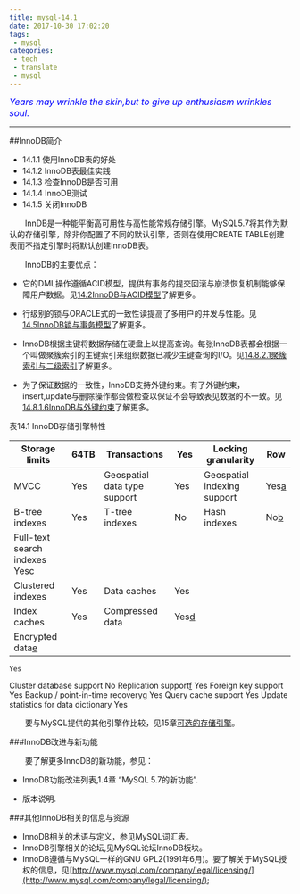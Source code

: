 ```yaml
---
title: mysql-14.1
date: 2017-10-30 17:02:20
tags:
 - mysql
categories:
 - tech
 - translate
 - mysql
---
```



<font color='blue' style="font-style:italic" size="3">Years may wrinkle the skin,but to give up enthusiasm wrinkles soul.</font>

------

##InnoDB简介

- 14.1.1 使用InnoDB表的好处
- 14.1.2 InnoDB表最佳实践
- 14.1.3 检查InnoDB是否可用
- 14.1.4 InnoDB测试
- 14.1.5 关闭InnoDB

&emsp;&emsp;InnDB是一种能平衡高可用性与高性能常规存储引擎。MySQL5.7将其作为默认的存储引擎，除非你配置了不同的默认引擎，否则在使用CREATE TABLE创建表而不指定引擎时将默认创建InnoDB表。

&emsp;&emsp;InnoDB的主要优点：

- 它的DML操作遵循ACID模型，提供有事务的提交回滚与崩溃恢复机制能够保障用户数据。见[14.2InnoDB与ACID模型]()了解更多。

- 行级别的锁与ORACLE式的一致性读提高了多用户的并发与性能。见[14.5InnoDB锁与事务模型]()了解更多。

- InnoDB根据主键将数据存储在硬盘上以提高查询。每张InnoDB表都会根据一个叫做聚簇索引的主键索引来组织数据已减少主键查询的I/O。见[14.8.2.1聚簇索引与二级索引]()了解更多。

- 为了保证数据的一致性，InnoDB支持外键约束。有了外键约束，insert,update与删除操作都会做检查以保证不会导致表见数据的不一致。见[14.8.1.6InnoDB与外键约束]()了解更多。

表14.1 InnoDB存储引擎特性


 Storage limits|64TB|Transactions|Yes|Locking granularity|Row
 ----|----|----|----|----|----
 MVCC|Yes|Geospatial data type support|Yes|Geospatial indexing support|Yes[a]
B-tree indexes|Yes|T-tree indexes|	No	|Hash indexes|	No[b]
|Full-text search indexes	Yes[c]	
Clustered indexes|	Yes	|Data caches|	Yes
|Index caches|	Yes	|Compressed data|	Yes[d]|
|Encrypted data[e]
	Yes
Cluster database support	No	Replication support[f]	Yes	Foreign key support	Yes
Backup / point-in-time recovery[g]	Yes	Query cache support	Yes	Update statistics for data dictionary	Yes


[a]: http:// "InnoDB support for geospatial indexing is available in MySQL 5.7.5 and later."

[b]: http:// "InnoDB utilizes hash indexes internally for its Adaptive Hash Index feature."

[c]: http:// "InnoDB support for FULLTEXT indexes is available in MySQL 5.6.4 and later."

[d]: http:// "Compressed InnoDB tables require the InnoDB Barracuda file format."

[e]: http:// "Implemented in the server (via encryption functions). Data-at-rest tablespace encryption is available in MySQL 5.7 and later."

[f]: http:// "Implemented in the server, rather than in the storage engine."

[g]: http:// "Implemented in the server, rather than in the storage engine."

&emsp;&emsp;要与MySQL提供的其他引擎作比较，见15章[可选的存储引擎]()。

###InnoDB改进与新功能

&emsp;&emsp;要了解更多InnoDB的新功能，参见：


- InnoDB功能改进列表,1.4章 “MySQL 5.7的新功能”.

- 版本说明.

###其他InnoDB相关的信息与资源

- InnoDB相关的术语与定义，参见MySQL词汇表。
- InnoDB引擎相关的论坛,见MySQL论坛InnoDB板块。
- InnoDB遵循与MySQL一样的GNU GPL2(1991年6月)。要了解关于MySQL授权的信息，见[http://www.mysql.com/company/legal/licensing/](http://www.mysql.com/company/legal/licensing/);